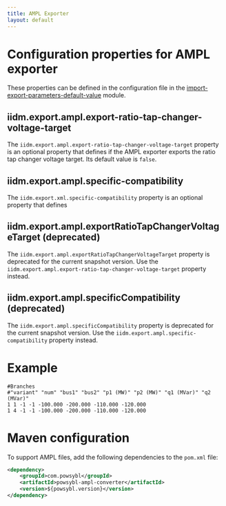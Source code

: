 ```yaml
---
title: AMPL Exporter
layout: default
---
```




# Configuration properties for AMPL exporter

These properties can be defined in the configuration file in the [import-export-parameters-default-value](../../configuration/modules/import-export-parameters-default-value.md)
module.

## iidm.export.ampl.export-ratio-tap-changer-voltage-target
The `iidm.export.ampl.export-ratio-tap-changer-voltage-target` property is an optional property that defines
if the AMPL exporter exports the ratio tap changer voltage target. Its default value is `false`.

## iidm.export.ampl.specific-compatibility
The `iidm.export.xml.specific-compatibility` property is an optional property that defines 

## iidm.export.ampl.exportRatioTapChangerVoltageTarget (deprecated)
The `iidm.export.ampl.exportRatioTapChangerVoltageTarget` property is deprecated for the current snapshot version. Use the
`iidm.export.ampl.export-ratio-tap-changer-voltage-target` property instead.

## iidm.export.ampl.specificCompatibility (deprecated)
The `iidm.export.ampl.specificCompatibility` property is deprecated for the current snapshot version. Use the
`iidm.export.ampl.specific-compatibility` property instead.

# Example
```text
#Branches
#"variant" "num" "bus1" "bus2" "p1 (MW)" "p2 (MW)" "q1 (MVar)" "q2 (MVar)"
1 1 -1 -1 -100.000 -200.000 -110.000 -120.000
1 4 -1 -1 -100.000 -200.000 -110.000 -120.000
```

# Maven configuration
To support AMPL files, add the following dependencies to the `pom.xml` file:
```xml
<dependency>
    <groupId>com.powsybl</groupId>
    <artifactId>powsybl-ampl-converter</artifactId>
    <version>${powsybl.version}</version>
</dependency>
```